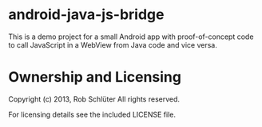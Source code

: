 android-java-js-bridge
======================

This is a demo project for a small Android app with proof-of-concept code to call JavaScript in a WebView from Java code and vice versa.

Ownership and Licensing
=======================
Copyright (c) 2013, Rob Schlüter
All rights reserved.

For licensing details see the included LICENSE file.